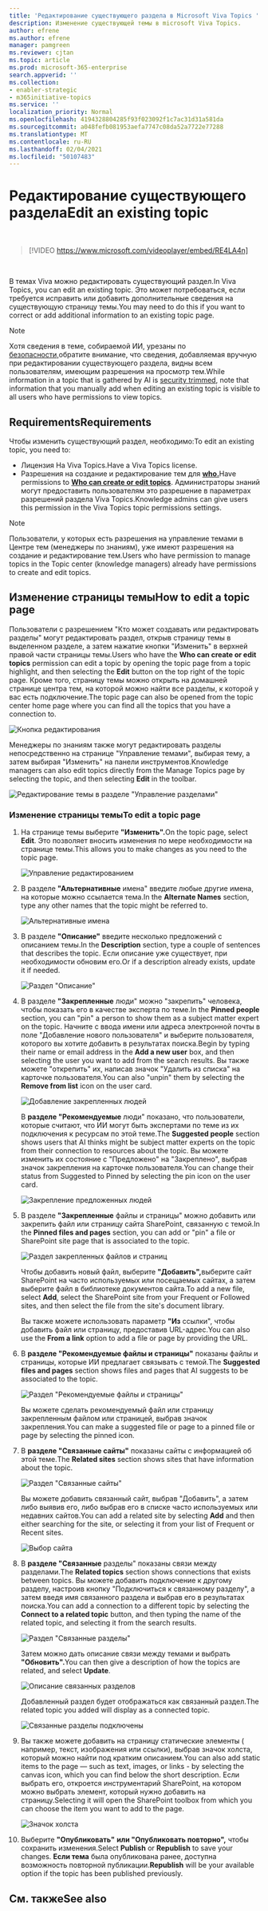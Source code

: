 ```yaml
---
title: 'Редактирование существующего раздела в Microsoft Viva Topics '
description: Изменение существующей темы в microsoft Viva Topics.
author: efrene
ms.author: efrene
manager: pamgreen
ms.reviewer: cjtan
ms.topic: article
ms.prod: microsoft-365-enterprise
search.appverid: ''
ms.collection:
- enabler-strategic
- m365initiative-topics
ms.service: ''
localization_priority: Normal
ms.openlocfilehash: 4194328804285f93f023092f1c7ac31d31a581da
ms.sourcegitcommit: a048fefb081953aefa7747c08da52a7722e77288
ms.translationtype: MT
ms.contentlocale: ru-RU
ms.lasthandoff: 02/04/2021
ms.locfileid: "50107483"
---
```

# <a name="edit-an-existing-topic"></a><span data-ttu-id="6f4d7-103">Редактирование существующего раздела</span><span class="sxs-lookup"><span data-stu-id="6f4d7-103">Edit an existing topic</span></span> 

</br>

> [!VIDEO https://www.microsoft.com/videoplayer/embed/RE4LA4n]  

</br>

<span data-ttu-id="6f4d7-104">В темах Viva можно редактировать существующий раздел.</span><span class="sxs-lookup"><span data-stu-id="6f4d7-104">In Viva Topics, you can edit an existing topic.</span></span> <span data-ttu-id="6f4d7-105">Это может потребоваться, если требуется исправить или добавить дополнительные сведения на существующую страницу темы.</span><span class="sxs-lookup"><span data-stu-id="6f4d7-105">You may need to do this if you want to correct or add additional information to an existing topic page.</span></span> 

> [!Note] 
> <span data-ttu-id="6f4d7-106">Хотя сведения в теме, собираемой ИИ, урезаны по [безопасности,](topic-experiences-security-trimming.md)обратите внимание, что сведения, добавляемая вручную при редактировании существующего раздела, видны всем пользователям, имеющим разрешения на просмотр тем.</span><span class="sxs-lookup"><span data-stu-id="6f4d7-106">While information in a topic that is gathered by AI is [security trimmed](topic-experiences-security-trimming.md), note that information that you manually add when editing an existing topic is visible to all users who have permissions to view topics.</span></span> 

## <a name="requirements"></a><span data-ttu-id="6f4d7-107">Requirements</span><span class="sxs-lookup"><span data-stu-id="6f4d7-107">Requirements</span></span>

<span data-ttu-id="6f4d7-108">Чтобы изменить существующий раздел, необходимо:</span><span class="sxs-lookup"><span data-stu-id="6f4d7-108">To edit an existing topic, you need to:</span></span>
- <span data-ttu-id="6f4d7-109">Лицензия На Viva Topics.</span><span class="sxs-lookup"><span data-stu-id="6f4d7-109">Have a Viva Topics license.</span></span>
- <span data-ttu-id="6f4d7-110">Разрешения на создание и редактирование тем для [**who.**](https://docs.microsoft.com/microsoft-365/knowledge/topic-experiences-user-permissions)</span><span class="sxs-lookup"><span data-stu-id="6f4d7-110">Have permissions to [**Who can create or edit topics**](https://docs.microsoft.com/microsoft-365/knowledge/topic-experiences-user-permissions).</span></span> <span data-ttu-id="6f4d7-111">Администраторы знаний могут предоставить пользователям это разрешение в параметрах разрешений раздела Viva Topics.</span><span class="sxs-lookup"><span data-stu-id="6f4d7-111">Knowledge admins can give users this permission in the Viva Topics topic permissions settings.</span></span> 

> [!Note] 
> <span data-ttu-id="6f4d7-112">Пользователи, у которых есть разрешения на управление темами в Центре тем (менеджеры по знаниям), уже имеют разрешения на создание и редактирование тем.</span><span class="sxs-lookup"><span data-stu-id="6f4d7-112">Users who have permission to manage topics in the Topic center (knowledge managers) already have permissions to create and edit topics.</span></span>

## <a name="how-to-edit-a-topic-page"></a><span data-ttu-id="6f4d7-113">Изменение страницы темы</span><span class="sxs-lookup"><span data-stu-id="6f4d7-113">How to edit a topic page</span></span>

<span data-ttu-id="6f4d7-114">Пользователи с  разрешением "Кто может создавать или редактировать разделы" могут редактировать <b></b> раздел, открыв страницу темы в выделенном разделе, а затем нажатие кнопки "Изменить" в верхней правой части страницы темы.</span><span class="sxs-lookup"><span data-stu-id="6f4d7-114">Users who have the **Who can create or edit topics** permission can edit a topic by opening the topic page from a topic highlight, and then selecting the <b>Edit</b> button on the top right of the topic page.</span></span> <span data-ttu-id="6f4d7-115">Кроме того, страницу темы можно открыть на домашней странице центра тем, на которой можно найти все разделы, к которой у вас есть подключение.</span><span class="sxs-lookup"><span data-stu-id="6f4d7-115">The topic page can also be opened from the topic center home page where you can find all the topics that you have a connection to.</span></span>

   ![Кнопка редактирования](../media/knowledge-management/edit-button.png) </br> 

<span data-ttu-id="6f4d7-117">Менеджеры по знаниям также могут редактировать разделы непосредственно на странице <b></b> "Управление темами", выбирая тему, а затем выбирая "Изменить" на панели инструментов.</span><span class="sxs-lookup"><span data-stu-id="6f4d7-117">Knowledge managers can also edit topics directly from the Manage Topics page by selecting the topic, and then selecting <b>Edit</b> in the toolbar.</span></span>

   ![Редактирование темы в разделе "Управление разделами"](../media/knowledge-management/manage-topics-edit.png) </br> 

### <a name="to-edit-a-topic-page"></a><span data-ttu-id="6f4d7-119">Изменение страницы темы</span><span class="sxs-lookup"><span data-stu-id="6f4d7-119">To edit a topic page</span></span>

1. <span data-ttu-id="6f4d7-120">На странице темы выберите **"Изменить".**</span><span class="sxs-lookup"><span data-stu-id="6f4d7-120">On the topic page, select **Edit**.</span></span> <span data-ttu-id="6f4d7-121">Это позволяет вносить изменения по мере необходимости на странице темы.</span><span class="sxs-lookup"><span data-stu-id="6f4d7-121">This allows you to make changes as you need to the topic page.</span></span>

   ![Управление редактированием](../media/knowledge-management/topic-page-edit.png) </br>  


2. <span data-ttu-id="6f4d7-123">В разделе <b>"Альтернативные</b> имена" введите любые другие имена, на которые можно ссылается тема.</span><span class="sxs-lookup"><span data-stu-id="6f4d7-123">In the <b>Alternate Names</b> section, type any other names that the topic might be referred to.</span></span> 

    ![Альтернативные имена](../media/knowledge-management/alt-names.png) </br> 
3. <span data-ttu-id="6f4d7-125">В разделе <b>"Описание"</b> введите несколько предложений с описанием темы.</span><span class="sxs-lookup"><span data-stu-id="6f4d7-125">In the <b>Description</b> section, type a couple of sentences that describes the topic.</span></span> <span data-ttu-id="6f4d7-126">Если описание уже существует, при необходимости обновим его.</span><span class="sxs-lookup"><span data-stu-id="6f4d7-126">Or if a description already exists, update it if needed.</span></span>

    ![Раздел "Описание"](../media/knowledge-management/description.png)</br>

4. <span data-ttu-id="6f4d7-128">В разделе <b>"Закрепленные</b> люди" можно "закрепить" человека, чтобы показать его в качестве эксперта по теме.</span><span class="sxs-lookup"><span data-stu-id="6f4d7-128">In the <b>Pinned people</b> section, you can "pin" a person to show them as a subject matter expert on the topic.</span></span> <span data-ttu-id="6f4d7-129">Начните с ввода имени или <b></b> адреса электронной почты в поле "Добавление нового пользователя" и выберите пользователя, которого вы хотите добавить в результатах поиска.</span><span class="sxs-lookup"><span data-stu-id="6f4d7-129">Begin by typing their name or email address in the <b>Add a new user</b> box, and then selecting the user you want to add from the search results.</span></span> <span data-ttu-id="6f4d7-130">Вы также можете "открепить" <b></b> их, написав значок "Удалить из списка" на карточке пользователя.</span><span class="sxs-lookup"><span data-stu-id="6f4d7-130">You can also "unpin" them by selecting the <b>Remove from list</b> icon on the user card.</span></span>
 
    ![Добавление закрепленных людей](../media/knowledge-management/pinned-people.png)</br>

    <span data-ttu-id="6f4d7-132">В <b>разделе "Рекомендуемые</b> люди" показано, что пользователи, которые считают, что ИИ могут быть экспертами по теме из их подключения к ресурсам по этой теме.</span><span class="sxs-lookup"><span data-stu-id="6f4d7-132">The <b>Suggested people</b> section shows users that AI thinks might be subject matter experts on the topic from their connection to resources about the topic.</span></span> <span data-ttu-id="6f4d7-133">Вы можете изменить их состояние с "Предложено" на "Закреплено", выбрав значок закрепления на карточке пользователя.</span><span class="sxs-lookup"><span data-stu-id="6f4d7-133">You can change their status from Suggested to Pinned by selecting the pin icon on the user card.</span></span>

   ![Закрепление предложенных людей](../media/knowledge-management/suggested-people.png)</br>

5. <span data-ttu-id="6f4d7-135">В разделе <b>"Закрепленные</b> файлы и страницы" можно добавить или закрепить файл или страницу сайта SharePoint, связанную с темой.</span><span class="sxs-lookup"><span data-stu-id="6f4d7-135">In the <b>Pinned files and pages</b> section, you can add or "pin" a file or SharePoint site page that is associated to the topic.</span></span>

   ![Раздел закрепленных файлов и страниц](../media/knowledge-management/pinned-files-and-pages.png)</br>
 
    <span data-ttu-id="6f4d7-137">Чтобы добавить новый файл, выберите <b>"Добавить",</b>выберите сайт SharePoint на часто используемых или посещаемых сайтах, а затем выберите файл в библиотеке документов сайта.</span><span class="sxs-lookup"><span data-stu-id="6f4d7-137">To add a new file, select <b>Add</b>, select the SharePoint site from your Frequent or Followed sites, and then select the file from the site's document library.</span></span>

    <span data-ttu-id="6f4d7-138">Вы также можете использовать параметр <b>"Из</b> ссылки", чтобы добавить файл или страницу, предоставив URL-адрес.</span><span class="sxs-lookup"><span data-stu-id="6f4d7-138">You can also use the <b>From a link</b> option to add a file or page by providing the URL.</span></span> 

6. <span data-ttu-id="6f4d7-139">В <b>разделе "Рекомендуемые файлы и страницы"</b> показаны файлы и страницы, которые ИИ предлагает связывать с темой.</span><span class="sxs-lookup"><span data-stu-id="6f4d7-139">The <b>Suggested files and pages</b> section shows files and pages that AI suggests to be associated to the topic.</span></span>

   ![Раздел "Рекомендуемые файлы и страницы"](../media/knowledge-management/suggested-files-and-pages.png)</br>

    <span data-ttu-id="6f4d7-141">Вы можете сделать рекомендуемый файл или страницу закрепленным файлом или страницей, выбрав значок закрепления.</span><span class="sxs-lookup"><span data-stu-id="6f4d7-141">You can make a suggested file or page to a pinned file or page by selecting the pinned icon.</span></span>

7.  <span data-ttu-id="6f4d7-142">В <b>разделе "Связанные сайты"</b> показаны сайты с информацией об этой теме.</span><span class="sxs-lookup"><span data-stu-id="6f4d7-142">The <b>Related sites</b> section shows sites that have information about the topic.</span></span> 

    ![Раздел "Связанные сайты"](../media/knowledge-management/related-sites.png)</br>

    <span data-ttu-id="6f4d7-144">Вы можете добавить связанный <b></b> сайт, выбрав "Добавить", а затем либо выявив его, либо выбрав его в списке часто используемых или недавних сайтов.</span><span class="sxs-lookup"><span data-stu-id="6f4d7-144">You can add a related site by selecting <b>Add</b> and then either searching for the site, or selecting it from your list of Frequent or Recent sites.</span></span></br>
    
    ![Выбор сайта](../media/knowledge-management/sites.png)</br>

8. <span data-ttu-id="6f4d7-146">В <b>разделе "Связанные</b> разделы" показаны связи между разделами.</span><span class="sxs-lookup"><span data-stu-id="6f4d7-146">The <b>Related topics</b> section shows connections that exists between topics.</span></span> <span data-ttu-id="6f4d7-147">Вы можете добавить подключение к другому <b></b> разделу, настроив кнопку "Подключиться к связанному разделу", а затем введя имя связанного раздела и выбрав его в результатах поиска.</span><span class="sxs-lookup"><span data-stu-id="6f4d7-147">You can add a connection to a different topic by selecting the <b>Connect to a related topic</b> button, and then typing the name of the related topic, and selecting it from the search results.</span></span> 

   ![Раздел "Связанные разделы"](../media/knowledge-management/related-topic.png)</br>  

    <span data-ttu-id="6f4d7-149">Затем можно дать описание связи между темами и выбрать <b>"Обновить".</b></span><span class="sxs-lookup"><span data-stu-id="6f4d7-149">You can then give a description of how the topics are related, and select <b>Update</b>.</span></span></br>

   ![Описание связанных разделов](../media/knowledge-management/related-topics-update.png)</br> 

   <span data-ttu-id="6f4d7-151">Добавленный раздел будет отображаться как связанный раздел.</span><span class="sxs-lookup"><span data-stu-id="6f4d7-151">The related topic you added will display as a connected topic.</span></span>

   ![Связанные разделы подключены](../media/knowledge-management/related-topics-final.png)</br> 


9. <span data-ttu-id="6f4d7-153">Вы также можете добавить на страницу статические элементы ( например, текст, изображения или ссылки), выбрав значок холста, который можно найти под кратким описанием.</span><span class="sxs-lookup"><span data-stu-id="6f4d7-153">You can also add static items to the page — such as text, images, or links - by selecting the canvas icon, which you can find below the short description.</span></span> <span data-ttu-id="6f4d7-154">Если выбрать его, откроется инструментарий SharePoint, на котором можно выбрать элемент, который нужно добавить на страницу.</span><span class="sxs-lookup"><span data-stu-id="6f4d7-154">Selecting it will open the SharePoint toolbox from which you can choose the item you want to add to the page.</span></span>

   ![Значок холста](../media/knowledge-management/webpart-library.png)</br> 


10. <span data-ttu-id="6f4d7-156">Выберите **"Опубликовать"** **или "Опубликовать повторно",** чтобы сохранить изменения.</span><span class="sxs-lookup"><span data-stu-id="6f4d7-156">Select **Publish** or **Republish** to save your changes.</span></span> <span data-ttu-id="6f4d7-157">**Если тема** была опубликована ранее, доступна возможность повторной публикации.</span><span class="sxs-lookup"><span data-stu-id="6f4d7-157">**Republish** will be your available option if the topic has been published previously.</span></span>


## <a name="see-also"></a><span data-ttu-id="6f4d7-158">См. также</span><span class="sxs-lookup"><span data-stu-id="6f4d7-158">See also</span></span>



  






